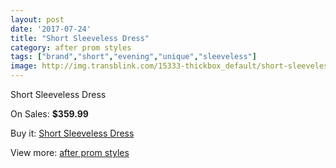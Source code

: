 ```yaml
---
layout: post
date: '2017-07-24'
title: "Short Sleeveless Dress"
category: after prom styles
tags: ["brand","short","evening","unique","sleeveless"]
image: http://img.transblink.com/15333-thickbox_default/short-sleeveless-dress.jpg
---
```

Short Sleeveless Dress

On Sales: **$359.99**
<a href="https://www.transblink.com/en/after-prom-styles/4882-short-sleeveless-dress.html"><amp-img layout="responsive" width="600" height="600" src="//img.transblink.com/15333-thickbox_default/short-sleeveless-dress.jpg" alt="Short Sleeveless Dress 0" /></a>
<a href="https://www.transblink.com/en/after-prom-styles/4882-short-sleeveless-dress.html"><amp-img layout="responsive" width="600" height="600" src="//img.transblink.com/15335-thickbox_default/short-sleeveless-dress.jpg" alt="Short Sleeveless Dress 1" /></a>
<a href="https://www.transblink.com/en/after-prom-styles/4882-short-sleeveless-dress.html"><amp-img layout="responsive" width="600" height="600" src="//img.transblink.com/15334-thickbox_default/short-sleeveless-dress.jpg" alt="Short Sleeveless Dress 2" /></a>

Buy it: [Short Sleeveless Dress](https://www.transblink.com/en/after-prom-styles/4882-short-sleeveless-dress.html "Short Sleeveless Dress")

View more: [after prom styles](https://www.transblink.com/en/55-after-prom-styles "after prom styles")